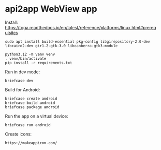 # api2app WebView app

Install:
https://toga.readthedocs.io/en/latest/reference/platforms/linux.html#prerequisites
~~~
sudo apt install build-essential pkg-config libgirepository-2.0-dev libcairo2-dev gir1.2-gtk-3.0 libcanberra-gtk3-module
~~~

~~~
python3.12 -m venv venv
. venv/bin/activate
pip install -r requirements.txt
~~~

Run in dev mode:
~~~
briefcase dev
~~~

Build for Android:
~~~
briefcase create android
briefcase build android
briefcase package android
~~~

Run the app on a virtual device:
~~~
briefcase run android
~~~

Create icons:
~~~
https://makeappicon.com/
~~~